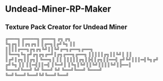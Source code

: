 # Undead-Miner-RP-Maker
Texture Pack Creator for Undead Miner
--------------------------------------
╔═══╗        ╔════╗               ╔═══╗ ╔╗       ╔╗          
╚╗╔╗║        ║╔╗╔╗║               ║╔═╗║╔╝╚╗      ║║          
 ║║║║╔══╗╔╗╔╗╚╝║║╚╝╔═╗╔══╗╔══╗    ║╚══╗╚╗╔╝╔╗╔╗╔═╝║╔╗╔══╗╔══╗
 ║║║║║╔╗║║╚╝║  ║║  ║╔╝║╔╗║║╔╗║    ╚══╗║ ║║ ║║║║║╔╗║╠╣║╔╗║║══╣
╔╝╚╝║║║═╣╚╗╔╝ ╔╝╚╗ ║║ ║║═╣║║═╣    ║╚═╝║ ║╚╗║╚╝║║╚╝║║║║╚╝║╠══║
╚═══╝╚══╝ ╚╝  ╚══╝ ╚╝ ╚══╝╚══╝    ╚═══╝ ╚═╝╚══╝╚══╝╚╝╚══╝╚══╝

